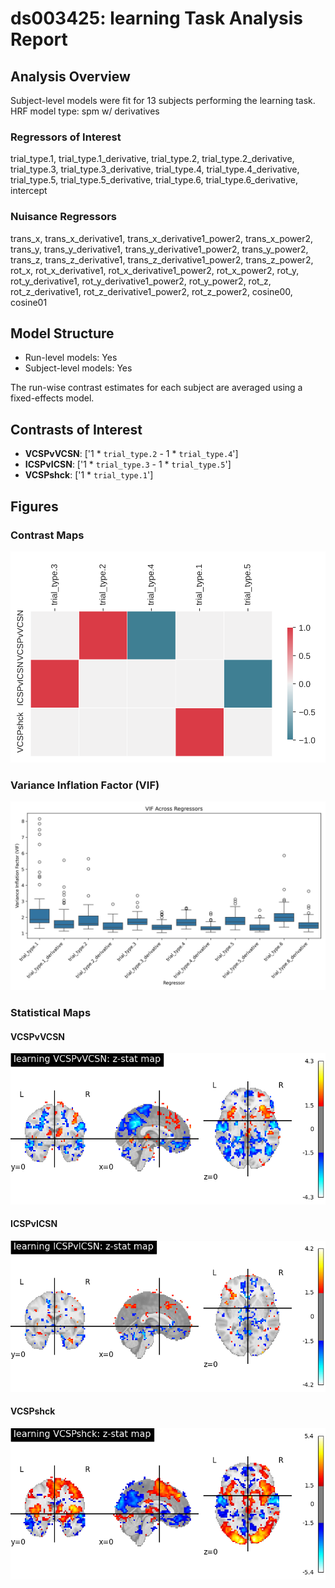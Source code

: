 # ds003425: learning Task Analysis Report
## Analysis Overview
Subject-level models were fit for 13 subjects performing the learning task.
HRF model type: spm w/ derivatives
### Regressors of Interest
trial_type.1, trial_type.1_derivative, trial_type.2, trial_type.2_derivative, trial_type.3, trial_type.3_derivative, trial_type.4, trial_type.4_derivative, trial_type.5, trial_type.5_derivative, trial_type.6, trial_type.6_derivative, intercept
### Nuisance Regressors
trans_x, trans_x_derivative1, trans_x_derivative1_power2, trans_x_power2, trans_y, trans_y_derivative1, trans_y_derivative1_power2, trans_y_power2, trans_z, trans_z_derivative1, trans_z_derivative1_power2, trans_z_power2, rot_x, rot_x_derivative1, rot_x_derivative1_power2, rot_x_power2, rot_y, rot_y_derivative1, rot_y_derivative1_power2, rot_y_power2, rot_z, rot_z_derivative1, rot_z_derivative1_power2, rot_z_power2, cosine00, cosine01
## Model Structure
- Run-level models: Yes
- Subject-level models: Yes

The run-wise contrast estimates for each subject are averaged using a fixed-effects model.
## Contrasts of Interest
- **VCSPvVCSN**: ['1 * `trial_type.2` - 1 * `trial_type.4`']
- **ICSPvICSN**: ['1 * `trial_type.3` - 1 * `trial_type.5`']
- **VCSPshck**: ['1 * `trial_type.1`']

## Figures

### Contrast Maps
![Contrast Map](./imgs/ds003425_task-learning_contrast-matrix.svg)

### Variance Inflation Factor (VIF)
![VIF Distribution](./imgs/ds003425_task-learning_vif-boxplot.png)

### Statistical Maps

#### VCSPvVCSN
![VCSPvVCSN Map](./imgs/ds003425_task-learning_contrast-VCSPvVCSN_map.png)

#### ICSPvICSN
![ICSPvICSN Map](./imgs/ds003425_task-learning_contrast-ICSPvICSN_map.png)

#### VCSPshck
![VCSPshck Map](./imgs/ds003425_task-learning_contrast-VCSPshck_map.png)

